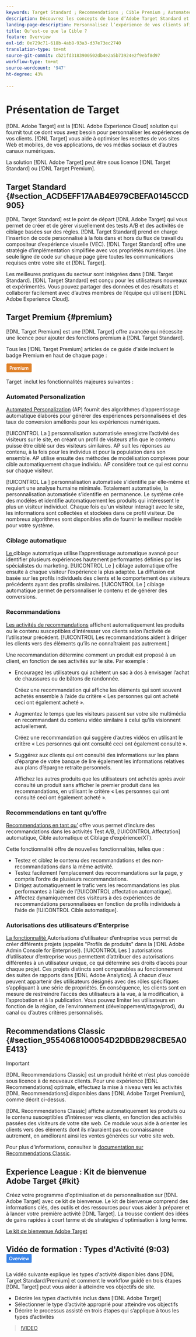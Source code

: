 ```yaml
---
keywords: Target Standard ; Recommendations ; Cible Premium ; Automated Personalization ; cible automatique ; cible automatique ; autorisations ; ce qui est adobe cible ;
description: Découvrez les concepts de base d’Adobe Target Standard et d’Adobe Target Premium. Target Premium inclut des fonctionnalités avancées qui ne sont pas disponibles dans le produit standard.
landing-page-description: Personnalisez l’expérience de vos clients afin de maximiser les recettes de vos sites web et mobiles, de vos applications, de vos médias sociaux et de vos autres canaux numériques.
title: Qu'est-ce que la Cible ?
feature: Overview
exl-id: 0e729c71-618b-4ab8-93a3-d37e73ec2740
translation-type: tm+mt
source-git-commit: cb21fd3183900502db4e2a5b73924e2f9ebf8d97
workflow-type: tm+mt
source-wordcount: '947'
ht-degree: 43%

---
```


# Présentation de Target

[!DNL Adobe Target] est la  [!DNL Adobe Experience Cloud] solution qui fournit tout ce dont vous avez besoin pour personnaliser les expériences de vos clients. [!DNL Target] vous aide à optimiser les recettes de vos sites Web et mobiles, de vos applications, de vos médias sociaux et d’autres canaux numériques.

La solution [!DNL Adobe Target] peut être sous licence [!DNL Target Standard] ou [!DNL Target Premium].

## Target Standard {#section_ACD5EFF17AAB4E979CBEFA0145CCD905}

[!DNL Target Standard] est le point de départ  [!DNL Adobe Target] qui vous permet de créer et de gérer visuellement des tests A/B et des activités de ciblage basées sur des règles. [!DNL Target Standard] prend en charge l’insertion de code personnalisé à la fois dans et hors du flux de travail du compositeur d’expérience   visuelle (VEC). [!DNL Target Standard] offre une stratégie d’implémentation simplifiée avec vos propriétés numériques. Une seule ligne de code sur chaque page gère toutes les communications requises entre votre site et  [!DNL Target].

Les meilleures pratiques du secteur sont intégrées dans [!DNL Target Standard]. [!DNL Target Standard] est conçu pour les utilisateurs nouveaux et expérimentés. Vous pouvez partager des données et des résultats et collaborer facilement avec d’autres membres de l’équipe qui utilisent [!DNL Adobe Experience Cloud].

## Target Premium {#premium}

[!DNL Target Premium] est une  [!DNL Target] offre avancée qui nécessite une licence pour ajouter des fonctions premium à  [!DNL Target Standard].

Tous les [!DNL Target Premium] articles de ce guide d&#39;aide incluent le badge Premium en haut de chaque page :

![Badge Premium](/help/assets/premium.png)

Target  inclut les fonctionnalités majeures suivantes :

### Automated Personalization

[Automated Personalization](/help/c-activities/t-automated-personalization/automated-personalization.md#task_8AAF837796D74CF893CA2F88BA1491C9)  (AP) fournit des algorithmes d’apprentissage automatique élaborés pour générer des expériences personnalisées et des taux de conversion améliorés pour les expériences numériques.

[!UICONTROL La ] personnalisation automatisée enregistre l’activité des visiteurs sur le site, en créant un profil de visiteurs afin que le contenu puisse être ciblé sur des visiteurs similaires. AP suit les réponses au contenu, à la fois pour les individus et pour la population dans son ensemble. AP utilise ensuite des méthodes de modélisation complexes pour cible automatiquement chaque individu. AP considère tout ce qui est connu sur chaque visiteur.

[!UICONTROL La ] personnalisation automatisée s’identifie par elle-même et requiert une analyse humaine minimale. Totalement automatisée, la personnalisation automatisée s&#39;identifie en permanence. Le système crée des modèles et identifie automatiquement les produits qui intéressent le plus un visiteur individuel. Chaque fois qu&#39;un visiteur interagit avec le site, les informations sont collectées et stockées dans ce profil visiteur. De nombreux algorithmes sont disponibles afin de fournir le meilleur modèle pour votre système.

### Ciblage automatique

[Le ](/help/c-activities/auto-target/auto-target-to-optimize.md) ciblage automatique utilise l’apprentissage automatique avancé pour identifier plusieurs expériences hautement performantes définies par les spécialistes du marketing. [!UICONTROL Le ] ciblage automatique offre ensuite à chaque visiteur l’expérience la plus adaptée. La diffusion est basée sur les profils individuels des clients et le comportement des visiteurs précédents ayant des profils similaires. [!UICONTROL Le ] ciblage automatique permet de personnaliser le contenu et de générer des conversions.

### Recommandations

[Les activités de recommandations](/help/c-recommendations/recommendations.md#concept_7556C8A4543942F2A77B13A29339C0C0) affichent automatiquement les produits ou le contenu susceptibles d’intéresser vos clients selon l’activité de l’utilisateur précédent. [!UICONTROL Les recommandations aident à diriger les clients vers des éléments qu’ils ne connaîtraient pas autrement.]

Une recommandation détermine comment un produit est proposé à un client, en fonction de ses activités sur le site. Par exemple :

* Encouragez les utilisateurs qui achètent un sac à dos à envisager l’achat de chaussures ou de bâtons de randonnée.

   Créez une recommandation qui affiche les éléments qui sont souvent achetés ensemble à l’aide du critère « Les personnes qui ont acheté ceci ont également acheté ».

* Augmentez le temps que les visiteurs passent sur votre site multimédia en recommandant du contenu vidéo similaire à celui qu’ils visionnent actuellement.

   Créez une recommandation qui suggère d’autres vidéos en utilisant le critère « Les personnes qui ont consulté ceci ont également consulté ».

* Suggérez aux clients qui ont consulté des informations sur les plans d’épargne de votre banque de lire également les informations relatives aux plans d’épargne retraite personnels.

   Affichez les autres produits que les utilisateurs ont achetés après avoir consulté un produit sans afficher le premier produit dans les recommandations, en utilisant le critère « Les personnes qui ont consulté ceci ont également acheté ».

### Recommendations en tant qu’offre

[Recommendations en tant qu’](/help/c-recommendations/recommendations-as-an-offer.md) offre vous permet d’inclure des recommandations dans les activités Test A/B,  [!UICONTROL Affectation] automatique, Cible automatique et Ciblage d’expérience(XT).

Cette fonctionnalité offre de nouvelles fonctionnalités, telles que :

* Testez et ciblez le contenu des recommandations et des non-recommandations dans la même activité.
* Testez facilement l’emplacement des recommandations sur la page, y compris l’ordre de plusieurs recommandations.
* Dirigez automatiquement le trafic vers les recommandations les plus performantes à l’aide de l’[!UICONTROL affectation automatique].
* Affectez dynamiquement des visiteurs à des expériences de recommandations personnalisées en fonction de profils individuels à l’aide de [!UICONTROL Cible automatique].

### Autorisations des utilisateurs d’Enterprise

[La fonctionnalité ](/help/administrating-target/c-user-management/property-channel/property-channel.md#concept_E396B16FA2024ADBA27BC056138F9838) Autorisations d’utilisateur d’entreprise vous permet de créer différents projets (appelés &quot;Profils de produits&quot; dans la  [!DNL Adobe Admin Console for Enterprise]). [!UICONTROL Les ] autorisations d’utilisateur d’entreprise vous permettent d’attribuer des autorisations différentes à un utilisateur unique, ce qui détermine ses droits d’accès pour chaque projet. Ces projets distincts sont comparables au fonctionnement des suites de rapports dans [!DNL Adobe Analytics]. À chacun d’eux peuvent appartenir des utilisateurs désignés avec des rôles spécifiques s’appliquant à une série de propriétés. En conséquence, les clients sont en mesure de restreindre l’accès des utilisateurs à la vue, à la modification, à l’approbation et à la publication. Vous pouvez limiter les utilisateurs en fonction de la région, de l’environnement (développement/stage/prod), du canal ou d’autres critères personnalisés.

## Recommendations Classic {#section_9554068100054D2DBDB298CBE5A0E413}

>[!IMPORTANT]
>
>[!DNL Recommendations Classic] est un produit hérité et n’est plus concédé sous licence à de nouveaux clients. Pour une expérience [!DNL Recommendations] optimale, effectuez la mise à niveau vers les activités [!DNL Recommendations] disponibles dans [!DNL Adobe Target Premium], comme décrit ci-dessus.

[!DNL Recommendations Classic] affiche automatiquement les produits ou le contenu susceptibles d’intéresser vos clients, en fonction des activités passées des visiteurs de votre site web. Ce module vous aide à orienter les clients vers des éléments dont ils n’auraient pas eu connaissance autrement, en améliorant ainsi les ventes générées sur votre site web.

Pour plus d’informations, consultez la [documentation sur Recommendations Classic](/help/assets/adobe-recommendations-classic.pdf).

## Experience League : Kit de bienvenue Adobe Target {#kit}

Créez votre programme d&#39;optimisation et de personnalisation sur [!DNL Adobe Target] avec ce kit de bienvenue. Le kit de bienvenue comprend des informations clés, des outils et des ressources pour vous aider à préparer et à lancer votre première activité [!DNL Target]. La trousse contient des idées de gains rapides à court terme et de stratégies d&#39;optimisation à long terme.

[Le kit de bienvenue Adobe Target](https://expleague.azureedge.net/pdf/Adobe-Target-Welcome-Kit.pdf)

## Vidéo de formation : Types d&#39;Activité (9:03) ![badge Aperçu](/help/assets/overview.png)

La vidéo suivante explique les types d&#39;activité disponibles dans [!DNL Target Standard/Premium] et comment le workflow guidé en trois étapes [!DNL Target] peut vous aider à atteindre vos objectifs de site.

* Décrire les types d’activités inclus dans [!DNL Adobe Target]
* Sélectionner le type d’activité approprié pour atteindre vos objectifs
* Décrire le processus assisté en trois étapes qui s’applique à tous les types d’activités

>[!VIDEO](https://video.tv.adobe.com/v/17386)
